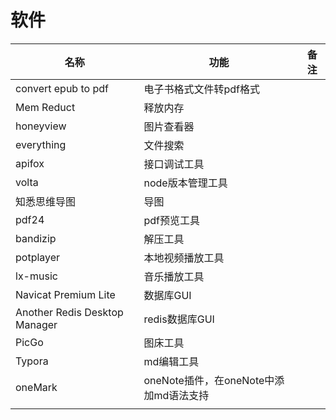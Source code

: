 # 软件

| 名称                          | 功能                                   | 备注 |
| ----------------------------- | -------------------------------------- | ---- |
| convert epub to pdf           | 电子书格式文件转pdf格式                |      |
| Mem Reduct                    | 释放内存                               |      |
| honeyview                     | 图片查看器                             |      |
| everything                    | 文件搜索                               |      |
| apifox                        | 接口调试工具                           |      |
| volta                         | node版本管理工具                       |      |
| 知悉思维导图                  | 导图                                   |      |
| pdf24                         | pdf预览工具                            |      |
| bandizip                      | 解压工具                               |      |
| potplayer                     | 本地视频播放工具                       |      |
| lx-music                      | 音乐播放工具                           |      |
| Navicat Premium Lite          | 数据库GUI                              |      |
| Another Redis Desktop Manager | redis数据库GUI                         |      |
| PicGo                         | 图床工具                               |      |
| Typora                        | md编辑工具                             |      |
| oneMark                       | oneNote插件，在oneNote中添加md语法支持 |      |
|                               |                                        |      |
